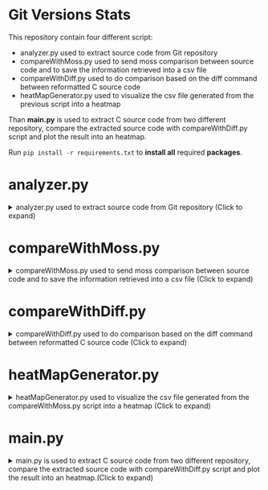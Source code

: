 # Git Versions Stats
This repository contain four different script:
- analyzer.py used to extract source code from Git repository
- compareWithMoss.py used to send moss comparison between source code and to save the information retrieved into a csv file
- compareWithDiff.py used to do comparison based on the diff command between reformatted C source code
- heatMapGenerator.py used to visualize the csv file generated from the previous script into a heatmap

Than **main.py** is used to extract C source code from two different repository, compare the extracted source code with compareWithDiff.py script and plot the result into an heatmap.

Run `pip install -r requirements.txt` to **install all** required **packages**.

# analyzer.py
<details><summary>analyzer.py used to extract source code from Git repository (Click to expand) </summary>
------------------------------------------------------------------------------------------------------------

You need to install [pygit2](https://www.pygit2.org/install.html) package.

You can simply run `pip install pygit2` to do it

Here a list of possible command and option for analyzer.py

The following command show the **help** message: `python3 analyzer.py --help`

**usage**: analyzer.py [-h] [--workdir workdir] [--outputdir outdir] [--fileSearched [FILESEARCHED ...]]

- The option `--workdir workdir` ( -d is the short version of the command ) is used to specify the path containining the repository from wich to extract all commited file searched. (default is ".")

- The option `--outputdir outdir` ( -o is the short version of the command ) is used to specify the path that will contain the extracted source code (deafult is "./analyzerOutput"). The extracted source code name has the following format: `date-string_commit-hex_original-source-code-name`

- The option `[--fileSearched [FILESEARCHED ...]]` ( -fs is the short version of the command ) is used to specify the name of the file you need to extract from the repository. By default is "*.c", so the script will extract all *.c source code committed. The arguments must be enclosed into quotes .You can specify more than one file name, for example `analyzer.py --fileSearched '*.c' '*.py' 'file-testo.txt'` will search all committed file, that match one of the fileSearched argument, extracted from the git repository contained into '.' path, and will save them into ./analyzerOutput directory. In this example the script will extract all commited file that end with _.c_ and _.py_, and all committed files with the exact _file-testo.txt_ name

The following is a **summary example** for analyzer.py:

`python3 analyzer.py -d path-to-git-rep -o example-analyzer-output -fs '*.py'`

The following command will extract all the *.py source code commited into path-to-git-rep repository and will save them into example-analyzer-output directory
</details>



# compareWithMoss.py
<details><summary>compareWithMoss.py used to send moss comparison between source code and to save the information retrieved into a csv file (Click to expand)</summary>

---------------------------------------------------------------------------------------------------------------------------------------

This script use [Moss plagiarism detection](https://theory.stanford.edu/~aiken/moss/) to perform the comparison. The moss requests are sends with [mosspy](https://github.com/soachishti/moss.py) package.

To **install** this r**equired package** simply run `pip install mosspy`

Here a list of possible command and option for compareWithMoss.py

**usage**: `compareWithMoss.py [-h] [--firstdir firstdir] [--seconddir seconddir] [--outdir outdir]`

The following command show the **help** message: `python3 compareWithMoss.py --help`

The script compare all .c source code contained into first directory passed with all the .c source code contained into second directory passed, sending moss request and retrieving the result from the resulting moss web page.

It will save the result into a **csv file** with the following **field**:

- 'FILE_NAME_1', 'FILE_NAME_2', 'TIME_STAMP_1', 'TIME_STAMP_2', 'RESULT_URL', 'PERC_SIM_1 [%]', 'PERC_SIM_2 [%]', 'SIMILARITY [%]', 'LINES_MATCHES'

The **resulting csv** has the following **name** format: _firstDirName_secondDirName_moss.csv_

When the script start it search into output directory if a csv file with the same name is already present and ask if you want to overwrite that file; if you don't, the script automatically search into that csv file all missing comparison, start to send moss requests of this missing comparison and append the result into that csv file.

**usage**: `compareWithMoss.py [-h] [--firstdir firstdir] [--seconddir seconddir] [--outdir outdir]`

- The option `--firstdir firstdir` ( -f is the short version of the command ) is used to specify the first directory that contain c source code

- The option `--seconddir seconddir` ( -s is the short version of the command )is used to specify the second directory that contain c source code

- The option `--outdir outdir` ( -o is the short version of the command ) is used to specify the output directory that will contain the csv result file (Default = "./script_moss_compare")

</details>

# compareWithDiff.py

<details><summary>compareWithDiff.py used to do comparison based on the diff command between reformatted C source code (Click to expand)</summary>

---------------------------------------------------------------------------------------------------------------------------------------

Here a list of possible command and option for compareWithDiff.py

**usage**: compareWithDiff.py [-h] [--firstdir firstdir] [--seconddir seconddir] [--outdir outdir]

The following command show the **help** message: `python3 compareWithDiff.py --help`

The script compare all .c source code contained into first directory passed with all the .c source code contained into second directory passed, using the diff command on reformatted source code.

The **resulting csv** has the following **name** format: _firstDirName_secondDirName_diff.csv_

It will save the result into a **csv file** with the following **field**:

- 'FILE_NAME_1', 'FILE_NAME_2', 'TIME_STAMP_1', 'TIME_STAMP_2', 'ADD_TOKENS', 'REMOVE_TOKENS', 'SUM_TOKENS', 'DIFF_WITH_MAX', 'SIMILARITY [%]'

DIFF_WITH_MAX is the difference between the maximum in the columnn SUM_TOKENS and the SUM_TOKENS value in the row.

SIMILARITY [%] is calculated through the ratio between DIFF_WITH_MAX value and the maximum in the columnn SUM_TOKENS multiplied by 100.

When the script start it search into output directory if a csv file with the same name is already present and ask if you want to overwrite that file.

**usage**: compareWithDiff.py [-h] [--outdir outdir] firstdir seconddir

- `firstdir` is used to specify the first directory that contain c source code

- `seconddir` is used to specify the second directory that contain c source code

- The option `--outdir outdir` ( -o is the short version of the command ) is used to specify the output directory that will contain the csv result file (Default = "./diff_compare_result")

</details>


#  heatMapGenerator.py
<details><summary>heatMapGenerator.py used to visualize the csv file generated from the compareWithMoss.py script into a heatmap (Click to expand)</summary>

---------------------------------------------------------------------------------------------------------------------------------------

You need to install [matplotlib](https://matplotlib.org/stable/users/getting_started/index.html#installation-quick-start) and  [numpy](https://numpy.org/install/) packages.

You can simply run `pip install matplotlib` and `pip install numpy` to do it.

You may need to run `sudo apt-get install python3-tk` to show the pyplot figure gui.

This script will search TIME_STAMP_1, TIME_STAMP_2 and SIMILARITY [%] field, and plot a heatmap based on the SIMILARITY value. It order the value so that you can find the older version of the source code on top right position.

**usage**: `heatMapGenerator.py [-h] [--filetoread filetoread] [--saveimage PATH-TO-SAVE-TO] [--imageformat IMAGE FORMAT] [--suppressplot]`

The following command show the **help** message: `python3 heatMapGenerator.py --help`

- the option `--filetoread filetoread` is used to specifiy the **csv file** you want to **read** to plot the heatmap

- the option `--saveimage PATH-TO-SAVE-TO` is used specify the **path** in wich **save** the result heatmap. If not specified, the script doesn't save the image

- the option `--imageformat IMAGE FORMAT` specify the format of the saved image. Choices are **png, svg, pdf**. Default = "png"

- the script doesn't show the plot figure if the option `--suppressplot` or `-suppress` is present

[Here](https://gitlab-rbl.unipv.it/source-code-analysis/git-versions-stats/-/tree/main/heatMapSavedImage/lim-160) you can find some example of resulting image.

</details>

# main.py
<details><summary>main.py is used to extract C source code from two different repository, compare the extracted source code with compareWithDiff.py script and plot the result into an heatmap.(Click to expand)</summary>

---------------------------------------------------------------------------------------------------------------------------------------

Run `pip install -r requirements.txt` to **install all** required **packages**.

When the script start it search into output directory if a csv file with the same name is already present and ask if you want to overwrite that file.
If you don't the script automatically search all missing comparison and complete the missing comparison appending the resulting new row, if present.

**usage**: main.py [-h] [--outputdir outdir] [--timedelta TIMEDELTA] [--saveimage PATH-TO-SAVE-TO] [--imageformat IMAGE FORMAT] [--suppressplot] repo1 repo2

The following command show the **help** message: `python3 main.py --help`

- `repo1` is the first Git repository to compare

- `repo2` is the second Git repository to compare

- The option `--outputdir outdir`, is used to specify the irectory containing the output. the output are csv file and heatmap image. Default ="./mainOutput"

- The option `--timedelta TIMEDELTA`, is used to specify the max difference in seconds between the commit time stamp of source code

- The option `--saveimage PATH-TO-SAVE-TO`, specify the path in wich to save the result heatmap. If not specified, the script doesn't save the image

- The option `--imageformat IMAGE FORMAT`, specify the format of the saved image. Choices are png, svg, pdf. Default = "png"

- the script doesn't show the plot figure if the option `--suppressplot` or `-suppress` is present


</details>
